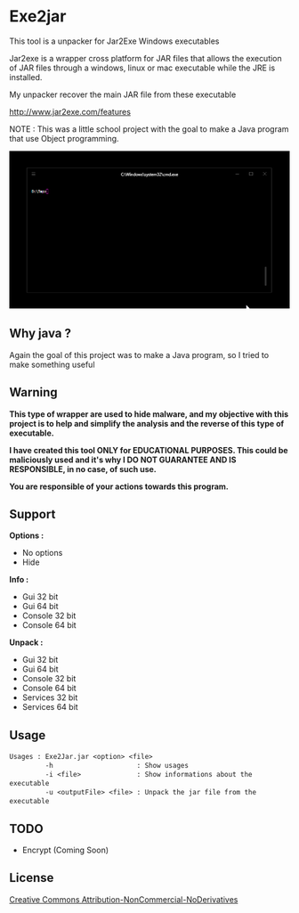 # Exe2jar

This tool is a unpacker for Jar2Exe Windows executables

Jar2exe is a wrapper cross platform for JAR files that allows the execution of JAR files through a windows, linux or mac executable while the JRE is installed.

My unpacker recover the main JAR file from these executable

http://www.jar2exe.com/features

NOTE : This was a little school project with the goal to make a Java program that use Object programming.

![](demo.gif)

## Why java ?

Again the goal of this project was to make a Java program, so I tried to make something useful

## Warning

**This type of wrapper are used to hide malware, and my objective with this project is to help and simplify the analysis and the reverse of this type of executable.**

**I have created this tool ONLY for EDUCATIONAL PURPOSES. This could be maliciously used and it's why I DO NOT GUARANTEE AND IS RESPONSIBLE, in no case, of such use.**

**You are responsible of your actions towards this program.**

## Support

**Options :**

- No options
- Hide

**Info :**

- Gui 32 bit
- Gui 64 bit
- Console 32 bit
- Console 64 bit

**Unpack :**

- Gui 32 bit
- Gui 64 bit
- Console 32 bit
- Console 64 bit
- Services 32 bit
- Services 64 bit

## Usage

```
Usages : Exe2Jar.jar <option> <file>
         -h                     : Show usages
         -i <file>              : Show informations about the executable
         -u <outputFile> <file> : Unpack the jar file from the executable
```

## TODO

- Encrypt (Coming Soon)

## License
[Creative Commons Attribution-NonCommercial-NoDerivatives](http://creativecommons.org/licenses/by-nc-nd/4.0/)
